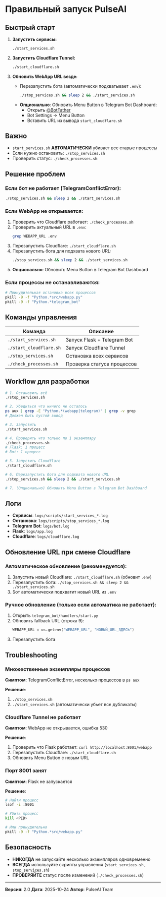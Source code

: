 # Правильный запуск PulseAI

## Быстрый старт

1. **Запустить сервисы:**
   ```bash
   ./start_services.sh
   ```

2. **Запустить Cloudflare Tunnel:**
   ```bash
   ./start_cloudflare.sh
   ```

3. **Обновить WebApp URL везде:**
   - Перезапустить бота (автоматически подхватывает `.env`):
     ```bash
     ./stop_services.sh && sleep 2 && ./start_services.sh
     ```
   - **Опционально**: Обновить Menu Button в Telegram Bot Dashboard:
     - Открыть [@BotFather](https://t.me/BotFather)
     - Bot Settings -> Menu Button
     - Вставить URL из вывода `start_cloudflare.sh`

## Важно

- `start_services.sh` **АВТОМАТИЧЕСКИ** убивает все старые процессы
- Если нужно остановить: `./stop_services.sh`
- Проверить статус: `./check_processes.sh`

## Решение проблем

### Если бот не работает (TelegramConflictError):
```bash
./stop_services.sh && sleep 2 && ./start_services.sh
```

### Если WebApp не открывается:
1. Проверить что Cloudflare работает: `./check_processes.sh`
2. Проверить актуальный URL в `.env`:
   ```bash
   grep WEBAPP_URL .env
   ```
3. Перезапустить Cloudflare: `./start_cloudflare.sh`
4. Перезапустить бота для подхвата нового URL:
   ```bash
   ./stop_services.sh && sleep 2 && ./start_services.sh
   ```
5. **Опционально**: Обновить Menu Button в Telegram Bot Dashboard

### Если процессы не останавливаются:
```bash
# Принудительная остановка всех процессов
pkill -9 -f "Python.*src/webapp.py"
pkill -9 -f "Python.*telegram_bot"
```

## Команды управления

| Команда | Описание |
|---------|----------|
| `./start_services.sh` | Запуск Flask + Telegram Bot |
| `./start_cloudflare.sh` | Запуск Cloudflare Tunnel |
| `./stop_services.sh` | Остановка всех сервисов |
| `./check_processes.sh` | Проверка статуса процессов |

## Workflow для разработки

```bash
# 1. Остановить всё
./stop_services.sh

# 2. Убедиться что ничего не осталось
ps aux | grep -E "Python.*(webapp|telegram)" | grep -v grep
# Должен быть пустой вывод

# 3. Запустить
./start_services.sh

# 4. Проверить что только по 1 экземпляру
./check_processes.sh
# Flask: 1 процесс
# Bot: 1 процесс

# 5. Запустить Cloudflare
./start_cloudflare.sh

# 6. Перезапустить бота для подхвата нового URL
./stop_services.sh && sleep 2 && ./start_services.sh

# 7. (Опционально) Обновить Menu Button в Telegram Bot Dashboard
```

## Логи

- **Сервисы**: `logs/scripts/start_services_*.log`
- **Остановка**: `logs/scripts/stop_services_*.log`
- **Telegram Bot**: `logs/bot.log`
- **Flask**: `logs/app.log`
- **Cloudflare**: `logs/cloudflare.log`

## Обновление URL при смене Cloudflare

### Автоматическое обновление (рекомендуется):
1. Запустить новый Cloudflare: `./start_cloudflare.sh` (обновит `.env`)
2. Перезапустить бота: `./stop_services.sh && sleep 2 && ./start_services.sh`
3. Бот автоматически подхватит новый URL из `.env`

### Ручное обновление (только если автоматика не работает):
1. Открыть `telegram_bot/handlers/start.py`
2. Обновить fallback URL (строка 9):
   ```python
   WEBAPP_URL = os.getenv("WEBAPP_URL", "НОВЫЙ_URL_ЗДЕСЬ")
   ```
3. Перезапустить бота

## Troubleshooting

### Множественные экземпляры процессов
**Симптом**: TelegramConflictError, несколько процессов в `ps aux`

**Решение**:
1. `./stop_services.sh`
2. `./start_services.sh` (автоматически убьет все дубликаты)

### Cloudflare Tunnel не работает
**Симптом**: WebApp не открывается, ошибка 530

**Решение**:
1. Проверить что Flask работает: `curl http://localhost:8001/webapp`
2. Перезапустить Cloudflare: `./start_cloudflare.sh`
3. Обновить Menu Button с новым URL

### Порт 8001 занят
**Симптом**: Flask не запускается

**Решение**:
```bash
# Найти процесс
lsof -i :8001

# Убить процесс
kill <PID>

# Или принудительно
pkill -9 -f "Python.*src/webapp.py"
```

## Безопасность

- **НИКОГДА** не запускайте несколько экземпляров одновременно
- **ВСЕГДА** используйте скрипты управления (`start_services.sh`, `stop_services.sh`)
- **ПРОВЕРЯЙТЕ** статус после изменений (`./check_processes.sh`)

---

**Версия**: 2.0
**Дата**: 2025-10-24
**Автор**: PulseAI Team

